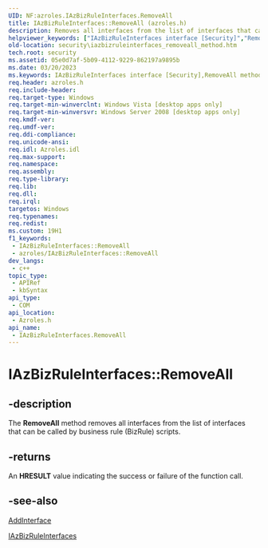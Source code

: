 ```yaml
---
UID: NF:azroles.IAzBizRuleInterfaces.RemoveAll
title: IAzBizRuleInterfaces::RemoveAll (azroles.h)
description: Removes all interfaces from the list of interfaces that can be called by business rule (BizRule) scripts.
helpviewer_keywords: ["IAzBizRuleInterfaces interface [Security]","RemoveAll method","IAzBizRuleInterfaces.RemoveAll","IAzBizRuleInterfaces::RemoveAll","RemoveAll","RemoveAll method [Security]","RemoveAll method [Security]","IAzBizRuleInterfaces interface","azroles/IAzBizRuleInterfaces::RemoveAll","security.iazbizruleinterfaces_removeall_method"]
old-location: security\iazbizruleinterfaces_removeall_method.htm
tech.root: security
ms.assetid: 05e0d7af-5b09-4112-9229-862197a9895b
ms.date: 03/20/2023
ms.keywords: IAzBizRuleInterfaces interface [Security],RemoveAll method, IAzBizRuleInterfaces.RemoveAll, IAzBizRuleInterfaces::RemoveAll, RemoveAll, RemoveAll method [Security], RemoveAll method [Security],IAzBizRuleInterfaces interface, azroles/IAzBizRuleInterfaces::RemoveAll, security.iazbizruleinterfaces_removeall_method
req.header: azroles.h
req.include-header: 
req.target-type: Windows
req.target-min-winverclnt: Windows Vista [desktop apps only]
req.target-min-winversvr: Windows Server 2008 [desktop apps only]
req.kmdf-ver: 
req.umdf-ver: 
req.ddi-compliance: 
req.unicode-ansi: 
req.idl: Azroles.idl
req.max-support: 
req.namespace: 
req.assembly: 
req.type-library: 
req.lib: 
req.dll: 
req.irql: 
targetos: Windows
req.typenames: 
req.redist: 
ms.custom: 19H1
f1_keywords:
 - IAzBizRuleInterfaces::RemoveAll
 - azroles/IAzBizRuleInterfaces::RemoveAll
dev_langs:
 - c++
topic_type:
 - APIRef
 - kbSyntax
api_type:
 - COM
api_location:
 - Azroles.h
api_name:
 - IAzBizRuleInterfaces.RemoveAll
---
```


# IAzBizRuleInterfaces::RemoveAll

## -description

The **RemoveAll** method removes all interfaces from the list of interfaces that can be called by business rule (BizRule) scripts.

## -returns

An **HRESULT** value indicating the success or failure of the function call.

## -see-also

[AddInterface](nf-azroles-iazbizruleinterfaces-addinterface.md)

[IAzBizRuleInterfaces](nn-azroles-iazbizruleinterfaces.md)
